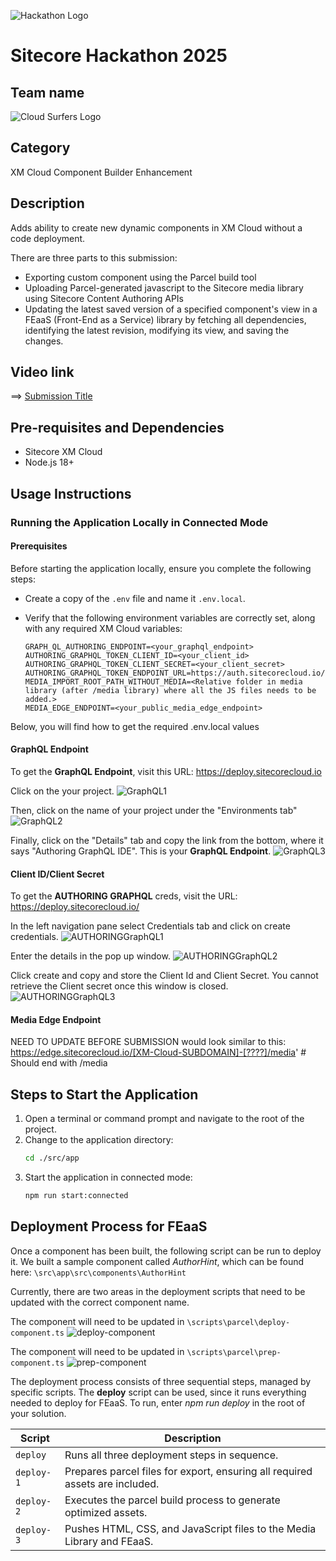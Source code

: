 ![Hackathon Logo](docs/images/hackathon.png?raw=true "Hackathon Logo")

# Sitecore Hackathon 2025

## Team name

![Cloud Surfers Logo](docs/images/logo-h.png?raw=true "Cloud Surfers Logo")

## Category

XM Cloud Component Builder Enhancement

## Description

Adds ability to create new dynamic components in XM Cloud without a code deployment.

There are three parts to this submission:
-   Exporting custom component using the Parcel build tool
-   Uploading Parcel-generated javascript to the Sitecore media library using Sitecore Content Authoring APIs
-   Updating the latest saved version of a specified component's view in a FEaaS (Front-End as a Service) library by fetching all dependencies, identifying the latest revision, modifying its view, and saving the changes.

## Video link

⟹ [Submission Title](XXX)

## Pre-requisites and Dependencies

-   Sitecore XM Cloud
-   Node.js 18+

## Usage Instructions

### Running the Application Locally in Connected Mode

#### Prerequisites
Before starting the application locally, ensure you complete the following steps:
- Create a copy of the `.env` file and name it `.env.local`.
- Verify that the following environment variables are correctly set, along with any required XM Cloud variables:
  
  ```env
  GRAPH_QL_AUTHORING_ENDPOINT=<your_graphql_endpoint>
  AUTHORING_GRAPHQL_TOKEN_CLIENT_ID=<your_client_id>
  AUTHORING_GRAPHQL_TOKEN_CLIENT_SECRET=<your_client_secret>
  AUTHORING_GRAPHQL_TOKEN_ENDPOINT_URL=https://auth.sitecorecloud.io/oauth/token
  MEDIA_IMPORT_ROOT_PATH_WITHOUT_MEDIA=<Relative folder in media library (after /media library) where all the JS files needs to be added.>
  MEDIA_EDGE_ENDPOINT=<your_public_media_edge_endpoint>
  ```

Below, you will find how to get the required .env.local values

#### GraphQL Endpoint

To get the **GraphQL Endpoint**, visit this URL: https://deploy.sitecorecloud.io

Click on the your project.
![GraphQL1](docs/images/GraphQL_1.png?raw=true "GraphQL1")

Then, click on the name of your project under the "Environments tab"
![GraphQL2](docs/images/GraphQL_2.png?raw=true "GraphQL2")

Finally, click on the "Details" tab and copy the link from the bottom, where it says "Authoring GraphQL IDE". This is your **GraphQL Endpoint**.
![GraphQL3](docs/images/GraphQL_3.png?raw=true "GraphQL3")

#### Client ID/Client Secret
To get the **AUTHORING GRAPHQL** creds, visit the URL: https://deploy.sitecorecloud.io/

In the left navigation pane select Credentials tab and click on create credentials.
![AUTHORINGGraphQL1](docs/images/Content-Authoring-Creds1.png?raw=true "AUTHORINGGraphQL1")

Enter the details in the pop up window.
![AUTHORINGGraphQL2](docs/images/Content-Authoring-Creds2.png?raw=true "AUTHORINGGraphQL2")

Click create and copy and store the Client Id and Client Secret. You cannot retrieve the Client secret once this window is closed.
![AUTHORINGGraphQL3](docs/images/Content-Authoring-Creds3.png?raw=true "AUTHORINGGraphQL3")

#### Media Edge Endpoint
NEED TO UPDATE BEFORE SUBMISSION
would look similar to this: https://edge.sitecorecloud.io/[XM-Cloud-SUBDOMAIN]-[????]/media' # Should end with /media

## Steps to Start the Application
1. Open a terminal or command prompt and navigate to the root of the project.
2. Change to the application directory:
   ```sh
   cd ./src/app
   ```
3. Start the application in connected mode:
   ```sh
   npm run start:connected
   ```

## Deployment Process for FEaaS
Once a component has been built, the following script can be run to deploy it. We built a sample component called *AuthorHint*, which can be found here: `\src\app\src\components\AuthorHint`

Currently, there are two areas in the deployment scripts that need to be updated with the correct component name.

The component will need to be updated in `\scripts\parcel\deploy-component.ts`
![deploy-component](docs/images/deploy-component.png?raw=true "deploy-component")

The component will need to be updated in `\scripts\parcel\prep-component.ts`
![prep-component](docs/images/prep-component.png?raw=true "prep-component")

The deployment process consists of three sequential steps, managed by specific scripts. The **deploy** script can be used, since it runs everything needed to deploy for FEaaS. To run, enter *npm run deploy* in the root of your solution.

| Script     | Description                                                                  |
| ---------- | ---------------------------------------------------------------------------- |
| `deploy`   | Runs all three deployment steps in sequence.                                 |
| `deploy-1` | Prepares parcel files for export, ensuring all required assets are included. |
| `deploy-2` | Executes the parcel build process to generate optimized assets.              |
| `deploy-3` | Pushes HTML, CSS, and JavaScript files to the Media Library and FEaaS.       |
